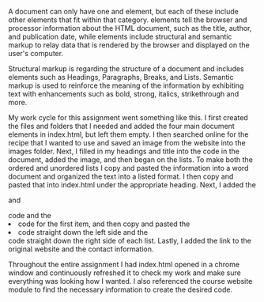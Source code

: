A document can only have one <head> and <body> element, but each of these include other elements that fit within that category. <head> elements tell the browser and processor information about the HTML document, such as the title, author, and publication date, while <body> elements include structural and semantic markup to relay data that is rendered by the browser and displayed on the user's computer.

Structural markup is regarding the structure of a document and includes elements such as Headings, Paragraphs, Breaks, and Lists. Semantic markup is used to reinforce the meaning of the information by exhibiting text with enhancements such as bold, strong, italics, strikethrough and more.

My work cycle for this assignment went something like this. I first created the files and folders that I needed and added the four main document elements in index.html, but left them empty. I then searched online for the recipe that I wanted to use and saved an image from the website into the images folder. Next, I filled in my headings and title into the code in the document, added the image, and then began on the lists. To make both the ordered and unordered lists I copy and pasted the information into a word document and organized the text into a listed format. I then copy and pasted that into index.html under the appropriate heading. Next, I added the <ul></ul> and <ol></ol> code and the <li> code for the first item, and then copy and pasted the <li> code straight down the left side and the </li> code straight down the right side of each list. Lastly, I added the link to the original website and the contact information.

Throughout the entire assignment I had index.html opened in a chrome window and continuously refreshed it to check my work and make sure everything was looking how I wanted. I also referenced the course website module to find the necessary information to create the desired code. 
